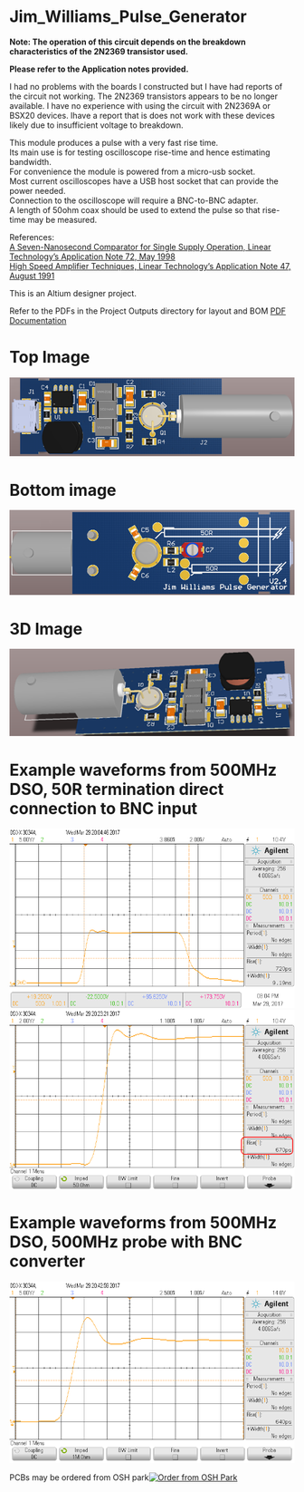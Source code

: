 # Jim_Williams_Pulse_Generator
    
**Note:  The operation of this circuit depends on the breakdown characteristics of the 2N2369 transistor used.**

**Please refer to the Application notes provided.**  

I had no problems with the boards I constructed but I have had reports of the circuit not working.  The 2N2369 transistors appears to be no longer available. I have no experience with using the circuit with 2N2369A or BSX20 devices.  Ihave a report that is does not work with these devices likely due to insufficient voltage to breakdown.

This module produces a pulse with a very fast rise time.   
Its main use is for testing oscilloscope rise-time and hence estimating bandwidth.  
For convenience the module is powered from a micro-usb socket.  
Most current oscilloscopes have a USB host socket that can provide the power needed.   
Connection to the oscilloscope will require a BNC-to-BNC adapter.  
A length of 50ohm coax should be used to extend the pulse so that rise-time may be measured.  

References:  
<a href="http://cds.linear.com/docs/en/application-note/an72f.pdf">A Seven-Nanosecond Comparator for Single Supply Operation, Linear Technology’s Application Note 72, May 1998</img></a>  
<a href="http://cds.linear.com/docs/en/application-note/an47fa.pdf">High Speed Amplifier Techniques, Linear Technology’s Application Note 47, August 1991</img></a>  

This is an Altium designer project.  

Refer to the PDFs in the Project Outputs directory for layout and BOM
<a href="https://github.com/podonoghue/Jim_Williams_Pulse_Generator/blob/master/Hardware/Project Outputs for Pulser/Pulser.PDF">PDF Documentation</img></a>

# Top Image  
![Top image](https://raw.githubusercontent.com/podonoghue/Jim_Williams_Pulse_Generator/master/Hardware/Pulse_Top.png "Top Board Image")  
# Bottom image  
![Bottom image](https://raw.githubusercontent.com/podonoghue/Jim_Williams_Pulse_Generator/master/Hardware/Pulse_Bottom.png "Bottom Board Image")  
# 3D Image  
![3D image](https://raw.githubusercontent.com/podonoghue/Jim_Williams_Pulse_Generator/master/Hardware/Pulse_3D_Perspective.png "3D Board Image")  
# Example waveforms from 500MHz DSO, 50R termination direct connection to BNC input
![Measured Waveform](https://raw.githubusercontent.com/podonoghue/Jim_Williams_Pulse_Generator/master/Hardware/Waveform_500MHz_50R_DSO.png "Measured Waveform")
![Measured Waveform](https://raw.githubusercontent.com/podonoghue/Jim_Williams_Pulse_Generator/master/Hardware/Waveform_500MHz_50R_DSO_rising_edge.png "Measured Waveform")
# Example waveforms from 500MHz DSO, 500MHz probe with BNC converter
![Measured Waveform](https://raw.githubusercontent.com/podonoghue/Jim_Williams_Pulse_Generator/master/Hardware/Waveform_500MHz_Probe_500MHz_DSO_rising_edge.png "Measured Waveform")
  
PCBs may be ordered from OSH park<a href="https://oshpark.com/shared_projects/KrhgN8JM"><img src="https://oshpark.com/assets/badge-5b7ec47045b78aef6eb9d83b3bac6b1920de805e9a0c227658eac6e19a045b9c.png" alt="Order from OSH Park"></img></a>  



